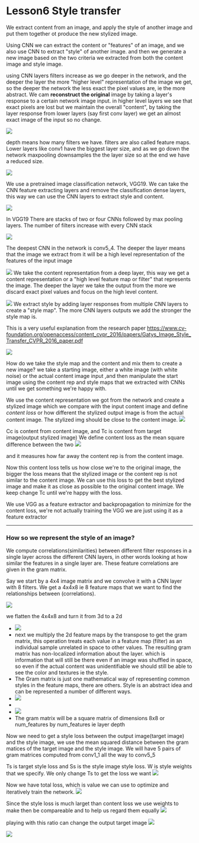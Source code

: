 # Lesson6 Style transfer

We extract content from an image, and apply the style of another image and put them together ot produce the new stylized image. 

Using CNN we can extract the content or "features" of an image, and we also use CNN to extract "style" of another image. and then we generate a new image based on the two criteria we extracted from both the content image and style image.

using CNN layers filters increase as we go deeper in the network, and the deeper the layer the more "higher level" representation of the image we get, so the deeper the network the less exact the pixel values are, ie the more abstract. We cam __reconstruct the original__ image by taking a layer's response to a certain network image input. in higher level layers we see that exact pixels are lost but we maintain the overall "content", by taking the layer response from lower layers (say first conv layer) we get an almost exact image of the input so no change. 

![](screenshots/2021-06-26-18-36-27.png)

depth means how many filters we have. filters are also called feature maps.
Lower layers like conv1 have the biggest layer size, and as we go down the network maxpooling downsamples the the layer size so at the end we have a reduced size.

![](screenshots/2021-06-26-18-40-51.png) 

We use a pretrained image classification network, VGG19. We can take the CNN feature extracting layers and remove the classification dense layers, this way we can use the CNN layers to extract style and content.

![](screenshots/2021-06-26-18-43-19.png)

In VGG19 There are stacks of two or four CNNs followed by max pooling layers. The number of filters increase with every CNN stack

![](screenshots/2021-06-26-18-44-45.png)

The deepest CNN in the network is conv5_4. The deeper the layer means that the image we extract from it will be a high level representation of the features of the input image

![](screenshots/2021-06-26-18-47-05.png)
We take the content representation from a deep layer, this way we get a content representation or a "high level feature map or filter" that represents the image. The deeper the layer we take the output from the more we discard exact pixel values and focus on the high level content.

![](screenshots/2021-06-26-18-49-19.png)
We extract style by adding layer responses from multiple CNN layers to create a "style map". The more CNN layers outputs we add the stronger the style map is. 

This is a very useful explanation from the research paper https://www.cv-foundation.org/openaccess/content_cvpr_2016/papers/Gatys_Image_Style_Transfer_CVPR_2016_paper.pdf


![](screenshots/2021-06-26-18-53-36.png)


How do we take the style map and the content and mix them to create a new image?
we take a starting image, either a white image (with white noise) or the actual content image input ,and then manipulate the start image using the content rep and style maps that we extracted with CNNs until we get something we're happy with.

We use the content representation we got from the network and create a stylized image which we compare with the input content image and define _content loss_ or how different the stylized output image is from the actual content image. The stylized img should be close to the content image. ![](screenshots/2021-06-26-19-02-37.png)

Cc is content from content image, and Tc is content from target image(output stylized image)
We define content loss as the mean square difference between the two
![](screenshots/2021-06-26-19-04-28.png)

and it measures how far away the content rep is from the content image.

Now this content loss tells us how close we're to the original image, the bigger the loss means that the stylized image or the content rep is not similar to the content image.  We can use this loss to get the best stylized image and make it as close as possible to the original content image. We keep change Tc until we're happy with the loss.

We use VGG as a feature extractor and backpropagation to minimize for the content loss, we're not actually training the VGG we are just using it as a feature extractor  


---

### How so we represent the style of an image?

We compute correlations(similarities) between different filter responses in a single layer across the different CNN layers, in other words looking at how similar the features in a single layer are. These feature correlations are given in the gram matrix.

Say we start by a 4x4 image matrix and we convolve it with a CNN layer with 8 filters. We get a 4x4x8 ie 8 feature maps that we want to find the relationships between (correlations).

![](screenshots/2021-06-26-19-16-27.png)

we flatten the 4x4x8 and turn it from 3d to a 2d
- ![](screenshots/2021-06-15-20-14-33.png)
- next we multiply the 2d feature maps by the transpose to get the gram matrix, this operation treats each value in a feature map (filter) as an individual sample unrelated in space to other values. The resulting gram matrix has non-localized information about the layer. which is information that will still be there even if an image was shuffled in space, so even if the actual content was unidentifiable we should still be able to see the color and textures ie the style.
- The Gram matrix is just one mathematical way of representing common styles in the feature maps, there are others. Style is an abstract idea and can be represented a number of different ways.
- ![](screenshots/2021-06-15-20-16-20.png)
- 
- ![](screenshots/2021-06-15-20-17-01.png)
- The gram matrix will be a square matrix of dimensions 8x8 or num_features by num_features ie layer depth


Now we need to get a style loss between the output image(target image) and the style image, we use the mean squared distance between the gram matices of the target image and the style image. We will have 5 pairs of gram matrices computed from conv1_1 all the way to conv5_5

Ts is target style loss and Ss is the style image style loss. W is style weights that we specify. We only change Ts to get the loss we want
![](screenshots/2021-06-26-19-32-55.png)


Now we have total loss, which is value we can use to optimize and iteratively train the network.
![](screenshots/2021-06-26-19-35-13.png)

Since the style loss is much larget than content loss we use weights to make then be compareable and to help us  regard them equally ![](screenshots/2021-06-26-19-36-32.png) 

playing with this ratio can change the output target image 
![](screenshots/2021-06-26-19-38-04.png)

![](screenshots/2021-06-26-19-38-27.png)